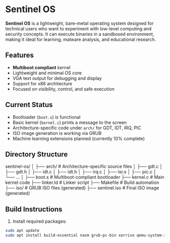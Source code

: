 # Sentinel OS

**Sentinel OS** is a lightweight, bare-metal operating system designed for technical users who want to experiment with low-level computing and security concepts. It can execute binaries in a sandboxed environment, making it ideal for learning, malware analysis, and educational research.

## Features

- **Multiboot compliant** kernel  
- Lightweight and minimal OS core  
- VGA text output for debugging and display  
- Support for x86 architecture  
- Focused on visibility, control, and safe execution  

## Current Status

- Bootloader (`boot.s`) is functional  
- Basic kernel (`kernel.c`) prints a message to the screen  
- Architecture-specific code under `arch/` for GDT, IDT, IRQ, PIC  
- ISO image generation is working via GRUB  
- Machine learning extensions planned (currently 10% complete)  

## Directory Structure

sentinel-os/
│
├── arch/ # Architecture-specific source files
│ ├── gdt.c
│ ├── gdt.h
│ ├── idt.c
│ ├── idt.h
│ ├── irq.c
│ ├── isr.s
│ ├── pic.c
│ └── ...
│
├── boot.s # Multiboot-compliant bootloader
├── kernel.c # Main kernel code
├── linker.ld # Linker script
├── Makefile # Build automation
├── iso/ # GRUB ISO files (generated)
├── sentinel.iso # Final ISO image (generated)


## Build Instructions

1. Install required packages:

```bash
sudo apt update
sudo apt install build-essential nasm grub-pc-bin xorriso qemu-system-i386
